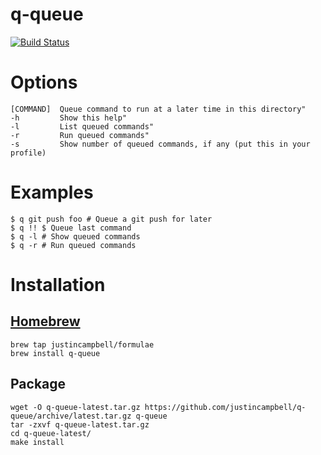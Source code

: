 # q-queue
[![Build Status](https://travis-ci.org/justincampbell/q-queue.svg?branch=master)](https://travis-ci.org/justincampbell/q-queue)

# Options

    [COMMAND]  Queue command to run at a later time in this directory"
    -h         Show this help"
    -l         List queued commands"
    -r         Run queued commands"
    -s         Show number of queued commands, if any (put this in your profile)

# Examples

    $ q git push foo # Queue a git push for later
    $ q !! $ Queue last command
    $ q -l # Show queued commands
    $ q -r # Run queued commands

# Installation

## [Homebrew](http://brew.sh)

    brew tap justincampbell/formulae
    brew install q-queue

## Package

    wget -O q-queue-latest.tar.gz https://github.com/justincampbell/q-queue/archive/latest.tar.gz q-queue
    tar -zxvf q-queue-latest.tar.gz
    cd q-queue-latest/
    make install
